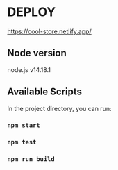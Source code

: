 # DEPLOY

https://cool-store.netlify.app/

## Node version

node.js v14.18.1

## Available Scripts

In the project directory, you can run:

### `npm start`

### `npm test`

### `npm run build`
